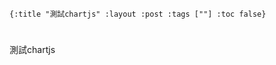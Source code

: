     {:title "測試chartjs" :layout :post :tags [""] :toc false}


# 


## 

測試chartjs

<script src="data/plot_example.js"></script>
<div style="width:400px;">
  <canvas id="heyChart"></canvas>
</div>

